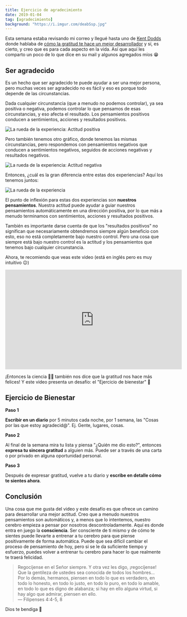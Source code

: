 ```yaml
---
title: Ejercicio de agradecimiento
date: 2019-01-04
tag: [agradecimiento]
background: "https://i.imgur.com/deabSsp.jpg"
---
```


Esta semana estaba revisando mi correo y llegué hasta uno de [Kent Dodds](https://twitter.com/kentcdodds) donde hablaba de [cómo la gratitud te hace un mejor desarrollador](https://buttondown.email/kentcdodds/archive/6a753575-44f0-484d-b2b3-9b8ef1c76dfa) y sí, es cierto, y creo que es para cada aspecto en la vida. Así que aquí les comparto un poco de lo que dice en su mail y algunos agregados míos 😁

## Ser agradecido

Es un hecho que ser agradecido te puede ayudar a ser una mejor persona, pero muchas veces ser agradecido no es fácil y eso es porque todo depende de las circunstancias.

Dada cualquier circunstancia (que a menudo no podemos controlar), ya sea positiva o negativa, podemos controlar lo que pensamos de esas circunstancias, y eso afecta el resultado. Los pensamientos positivos conducen a sentimientos, acciones y resultados positivos.

![La rueda de la experiencia: Actitud positiva](https://i.imgur.com/XshRMxA.png)

Pero también tenemos otro gráfico, donde tenemos las mismas circunstancias, pero respondemos con pensamientos negativos que conducen a sentimientos negativos, seguidos de acciones negativas y resultados negativos.

![La rueda de la experiencia: Actitud negativa](https://i.imgur.com/XGPVXG2.png)

Entonces, ¿cuál es la gran diferencia entre estas dos experiencias? Aquí los tenemos juntos:

![La rueda de la experiencia](https://i.imgur.com/JH7FYRN.png)

El punto de inflexión para estas dos experiencias son **nuestros pensamientos**. Nuestra actitud puede ayudar a guiar nuestros pensamientos automáticamente en una dirección positiva, por lo que más a menudo terminamos con sentimientos, acciones y resultados positivos.

También es importante darse cuenta de que los "resultados positivos" no significan que necesariamente obtendremos siempre algún beneficio con esto, eso no está completamente bajo nuestro control. Pero una cosa que siempre está bajo nuestro control es la actitud y los pensamientos que tenemos bajo cualquier circunstancia.

Ahora, te recomiendo que veas este video (está en inglés pero es muy intuitivo 😉)

<div style="text-align: center;">
<iframe width="560" height="315" src="https://www.youtube.com/embed/U5lZBjWDR_c" frameborder="0" allow="accelerometer; autoplay; encrypted-media; gyroscope; picture-in-picture" allowfullscreen></iframe>
</div>

¡Entonces la ciencia 👨‍🔬️ también nos dice que la gratitud nos hace más felices! Y este video presenta un desafío: el "Ejercicio de bienestar" 💪

## Ejercicio de Bienestar

**Paso 1**

**Escribir en un diario** por 5 minutos cada noche, por 1 semana, las "Cosas por las que estoy agradecid@". Ej. Gente, lugares, cosas.

**Paso 2**

Al final de la semana mira tu lista y piensa "¿Quién me dio esto?", entonces **expresa tu sincera gratitud** a alguien más. Puede ser a través de una carta o por privado en alguna oportunidad personal.

**Paso 3**

Después de expresar gratitud, vuelve a tu diario y **escribe en detalle cómo te sientes ahora**.

## Conclusión

Una cosa que me gusta del video y este desafío es que ofrece un camino para desarrollar una mejor actitud. Creo que a menudo nuestros pensamientos son automáticos y, a menos que lo intentemos, nuestro cerebro empieza a pensar por nosotros descontroladamente. Aquí es donde entra en juego la **consciencia**. Ser consciente de ti mismo y de cómo te sientes puede llevarte a entrenar a tu cerebro para que piense positivamente de forma automática. Puede que sea difícil cambiar el proceso de pensamiento de hoy, pero si se le da suficiente tiempo y esfuerzo, puedes volver a entrenar tu cerebro para hacer lo que realmente te traerá felicidad.

> Regocíjense en el Señor siempre. Y otra vez les digo, ¡regocíjense! Que la gentileza de ustedes sea conocida de todos los hombres...<br>
> Por lo demás, hermanos, piensen en todo lo que es verdadero, en todo lo honesto, en todo lo justo, en todo lo puro, en todo lo amable, en todo lo que es digno de alabanza; si hay en ello alguna virtud, si hay algo que admirar, piensen en ello. <br>
> — Filipenses 4:4-5, 8

Dios te bendiga 🤗
